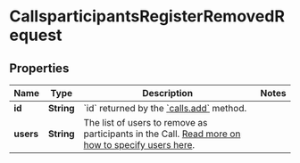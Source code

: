 

# CallsparticipantsRegisterRemovedRequest


## Properties

| Name | Type | Description | Notes |
|------------ | ------------- | ------------- | -------------|
|**id** | **String** | &#x60;id&#x60; returned by the [&#x60;calls.add&#x60;](https://slack.dev) method. |  |
|**users** | **String** | The list of users to remove as participants in the Call. [Read more on how to specify users here](https://slack.dev). |  |



